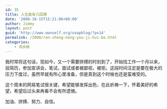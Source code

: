 ```yaml
---
id: 35
title: 人生能有几回搏
date: '2008-10-15T15:21:06+08:00'
author: Jimmy
layout: post
guid: 'http://www.ownself.org/oswpblog/?p=14'
permalink: /2008/ren-sheng-neng-you-ji-hui-bo.html
categories:
    - 流水帐
---
```


我时常将这句话，现如今，又一个需要拼搏的时刻到了，开始找工作一个月以来，投简历，参加宣讲会，笔试，面试或者被鄙视，被拒。这段时间注定是要在极大的压力下度过，虽然早就有所心里准备，但是真到这个时候也还是蛮难受的。

这个周末的网易笔试很关键，希望能够发挥出色，在此祈祷一下，怀着美好的希望，希望后过头来再看不会有所遗憾。

加油、拼搏、努力、自信。